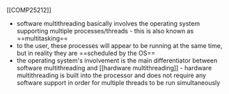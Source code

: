[[COMP25212]]

- software multithreading basically involves the operating system supporting multiple processes/threads - this is also known as ==multitasking==
- to the user, these processes will appear to be running at the same time, but in reality they are ==scheduled by the OS==
- the operating system's involvement is the main differentiator between software multithreading and [[hardware multithreading]] - hardware multithreading is built into the processor and does not require any software support in order for multiple threads to be run simultaneously